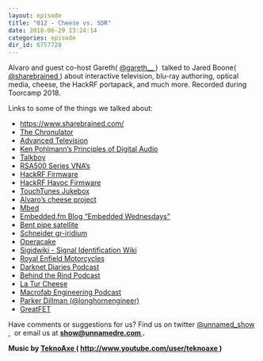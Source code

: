 ```yaml
---
layout: episode
title: "012 - Cheese vs. SDR"
date: 2018-06-29 13:24:14
categories: episode
dir_id: 6757720
---
```

<p>
 <span style="font-weight: 400;">
  Alvaro and guest co-host Gareth(
 </span>
 <a href="https://twitter.com/gareth__">
  <span style="font-weight: 400;">
   @gareth__
  </span>
 </a>
 <span style="font-weight: 400;">
  )  talked to Jared Boone(
 </span>
 <a href="https://twitter.com/sharebrained">
  <span style="font-weight: 400;">
   @sharebrained
  </span>
 </a>
 <span style="font-weight: 400;">
  ) about interactive television, blu-ray authoring, optical media, cheese, the HackRF portapack, and much more. Recorded during Toorcamp 2018.
  <br/>
 </span>
</p>
<p>
 <span style="font-weight: 400;">
  Links to some of the things we talked about:
 </span>
</p>
<ul>
 <li style="font-weight: 400;">
  <a href="https://www.sharebrained.com/">
   <span style="font-weight: 400;">
    https://www.sharebrained.com/
   </span>
  </a>
 </li>
 <li style="font-weight: 400;">
  <a href="https://www.sharebrained.com/chronulator/">
   <span style="font-weight: 400;">
    The Chronulator
   </span>
  </a>
 </li>
 <li style="font-weight: 400;">
  <a href="https://en.wikipedia.org/wiki/Advanced_television">
   <span style="font-weight: 400;">
    Advanced Television
   </span>
  </a>
 </li>
 <li style="font-weight: 400;">
  <a href="https://www.amazon.com/Principles-Digital-Audio-Sixth-Video/dp/0071663460">
   <span style="font-weight: 400;">
    Ken Pohlmann’s Principles of Digital Audio
   </span>
  </a>
 </li>
 <li style="font-weight: 400;">
  <a href="https://en.wikipedia.org/wiki/Talkboy">
   <span style="font-weight: 400;">
    Talkboy
   </span>
  </a>
 </li>
 <li style="font-weight: 400;">
  <a href="https://www.tek.com/spectrum-analyzer/rsa500-series">
   <span style="font-weight: 400;">
    RSA500 Series VNA’s
   </span>
  </a>
 </li>
 <li style="font-weight: 400;">
  <a href="https://github.com/sharebrained/portapack-hackrf">
   <span style="font-weight: 400;">
    HackRF Firmware
   </span>
  </a>
 </li>
 <li style="font-weight: 400;">
  <a href="https://github.com/furrtek/portapack-havoc">
   <span style="font-weight: 400;">
    HackRF Havoc Firmware
   </span>
  </a>
 </li>
 <li style="font-weight: 400;">
  <a href="http://www.touchtunes.com/">
   <span style="font-weight: 400;">
    TouchTunes Jukebox
   </span>
  </a>
 </li>
 <li style="font-weight: 400;">
  <a href="https://github.com/alvarop/ostur">
   <span style="font-weight: 400;">
    Alvaro’s cheese project
   </span>
  </a>
 </li>
 <li style="font-weight: 400;">
  <a href="https://www.mbed.com/en/">
   <span style="font-weight: 400;">
    Mbed
   </span>
  </a>
 </li>
 <li style="font-weight: 400;">
  <a href="https://www.embedded.fm/blog/?tag=Embedded+Wednesdays">
   <span style="font-weight: 400;">
    Embedded.fm Blog “Embedded Wednesdays”
   </span>
  </a>
 </li>
 <li style="font-weight: 400;">
  <a href="https://en.wikipedia.org/wiki/Transponder_(satellite_communications)">
   <span style="font-weight: 400;">
    Bent pipe satellite
   </span>
  </a>
 </li>
 <li style="font-weight: 400;">
  <a href="https://twitter.com/schne1der_">
   <span style="font-weight: 400;">
    Schneider
   </span>
  </a>
  <a href="https://github.com/muccc/gr-iridium">
   <span style="font-weight: 400;">
    gr-iridium
   </span>
  </a>
 </li>
 <li style="font-weight: 400;">
  <a href="https://github.com/mossmann/hackrf/wiki/Opera-Cake">
   <span style="font-weight: 400;">
    Operacake
   </span>
  </a>
 </li>
 <li style="font-weight: 400;">
  <a href="https://www.sigidwiki.com/wiki/Signal_Identification_Guide">
   <span style="font-weight: 400;">
    Sigidwiki - Signal Identification Wiki
   </span>
  </a>
 </li>
 <li style="font-weight: 400;">
  <a href="https://en.wikipedia.org/wiki/Royal_Enfield">
   <span style="font-weight: 400;">
    Royal Enfield Motorcycles
   </span>
  </a>
 </li>
 <li style="font-weight: 400;">
  <a href="https://darknetdiaries.com/">
   <span style="font-weight: 400;">
    Darknet Diaries Podcast
   </span>
  </a>
 </li>
 <li style="font-weight: 400;">
  <a href="http://behindtherind.com/">
   <span style="font-weight: 400;">
    Behind the Rind Podcast
   </span>
  </a>
 </li>
 <li style="font-weight: 400;">
  <a href="https://www.cheese.com/la-tur/">
   <span style="font-weight: 400;">
    La Tur Cheese
   </span>
  </a>
 </li>
 <li style="font-weight: 400;">
  <a href="https://macrofab.com/blog/podcast/">
   <span style="font-weight: 400;">
    Macrofab Engineering Podcast
   </span>
  </a>
 </li>
 <li style="font-weight: 400;">
  <a href="https://twitter.com/LnghrnEngineer">
   <span style="font-weight: 400;">
    Parker Dillman (@longhornengineer)
   </span>
  </a>
 </li>
 <li style="font-weight: 400;">
  <a href="https://greatscottgadgets.com/greatfet/">
   <span style="font-weight: 400;">
    GreatFET
   </span>
  </a>
 </li>
</ul>
<p>
 <span style="font-weight: 400;">
  Have comments or suggestions for us? Find us on twitter
 </span>
 <a href="https://twitter.com/unnamed_show">
  <span style="font-weight: 400;">
   @unnamed_show
  </span>
 </a>
 <span style="font-weight: 400;">
  ,  or email us at
 </span>
 <a href="mailto:show@unnamedre.com">
  <strong>
   show@unnamedre.com
  </strong>
 </a>
 <strong>
  .
 </strong>
</p>
<p>
 <strong>
  Music by
 </strong>
 <a href="http://www.teknoaxe.com">
  <strong>
   TeknoAxe
  </strong>
 </a>
 <strong>
  (
 </strong>
 <a href="http://www.youtube.com/user/teknoaxe">
  <strong>
   http://www.youtube.com/user/teknoaxe
  </strong>
 </a>
 <strong>
  )
 </strong>
</p>
